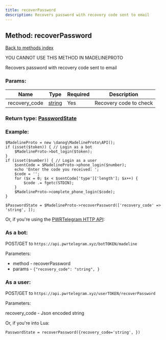 ```yaml
---
title: recoverPassword
description: Recovers password with recovery code sent to email
---
```

## Method: recoverPassword  
[Back to methods index](index.md)


YOU CANNOT USE THIS METHOD IN MADELINEPROTO


Recovers password with recovery code sent to email

### Params:

| Name     |    Type       | Required | Description |
|----------|---------------|----------|-------------|
|recovery\_code|[string](../types/string.md) | Yes|Recovery code to check|


### Return type: [PasswordState](../types/PasswordState.md)

### Example:


```
$MadelineProto = new \danog\MadelineProto\API();
if (isset($token)) { // Login as a bot
    $MadelineProto->bot_login($token);
}
if (isset($number)) { // Login as a user
    $sentCode = $MadelineProto->phone_login($number);
    echo 'Enter the code you received: ';
    $code = '';
    for ($x = 0; $x < $sentCode['type']['length']; $x++) {
        $code .= fgetc(STDIN);
    }
    $MadelineProto->complete_phone_login($code);
}

$PasswordState = $MadelineProto->recoverPassword(['recovery_code' => 'string', ]);
```

Or, if you're using the [PWRTelegram HTTP API](https://pwrtelegram.xyz):

### As a bot:

POST/GET to `https://api.pwrtelegram.xyz/botTOKEN/madeline`

Parameters:

* method - recoverPassword
* params - `{"recovery_code": "string", }`



### As a user:

POST/GET to `https://api.pwrtelegram.xyz/userTOKEN/recoverPassword`

Parameters:

recovery_code - Json encoded string



Or, if you're into Lua:

```
PasswordState = recoverPassword({recovery_code='string', })
```

